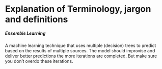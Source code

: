# Explanation of Terminology, jargon and definitions

##### Ensemble Learning 
A machine learning technique that uses multiple (decision) trees to predict based on the results of multiple sources. The model should improvise and deliver better predictions the more iterations are completed. But make sure you don’t overdo these iterations.  
